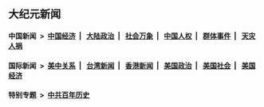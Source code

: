 ## 大纪元新闻

#### 中国新闻 &nbsp;>&nbsp; [中国经济](indexes/ncid283/README.md?03312045) &nbsp;| &nbsp; [大陆政治](indexes/ncid277/README.md?03312045) &nbsp;| &nbsp; [社会万象](indexes/ncid282/README.md?03312045) &nbsp;| &nbsp; [中国人权](indexes/ncid278/README.md?03312045) &nbsp;| &nbsp; [群体事件](indexes/ncid279/README.md?03312045) &nbsp;| &nbsp; [天灾人祸](indexes/ncid280/README.md?03312045)

#### 国际新闻 &nbsp;>&nbsp; [美中关系](indexes/nf1412576/README.md?03312045) &nbsp;| &nbsp; [台湾新闻](indexes/ncid1349361/README.md?03312045) &nbsp;| &nbsp; [香港新闻](indexes/ncid1349362/README.md?03312045) &nbsp;| &nbsp; [美国政治](indexes/ncid1078159/README.md?03312045) &nbsp;| &nbsp; [美国社会](indexes/ncid1078160/README.md?03312045) &nbsp;| &nbsp; [美国经济](indexes/ncid1078158/README.md?03312045)

#### 特别专题 &nbsp;>&nbsp; [中共百年历史](https://github.com/epoch-news/epoch-special/blob/master/README.md?03312045)  
